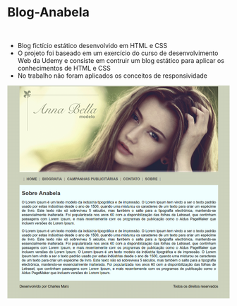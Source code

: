 <h1> Blog-Anabela</h1>
<br>

- Blog fictício estático desenvolvido em HTML e CSS
- O projeto foi baseado em um exercício do curso de desenvolvimento Web da Udemy e consiste em contruir um blog estático para aplicar os conhecimentos de HTML e CSS
- No trabalho não foram aplicados os conceitos de responsividade

<img src="/imagens/anabela1.png">
